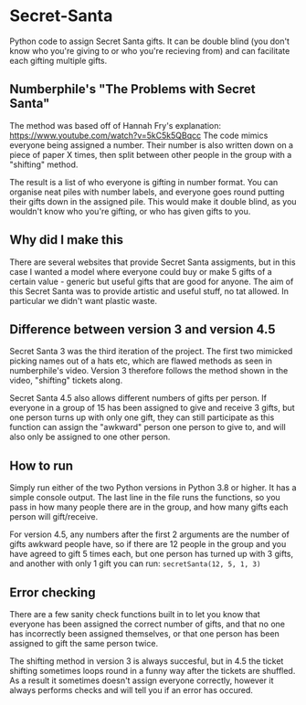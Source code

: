 # Secret-Santa
Python code to assign Secret Santa gifts. It can be double blind (you don't know who you're giving to or who you're recieving from) and can facilitate each  gifting multiple gifts.

## Numberphile's "The Problems with Secret Santa"
The method was based off of Hannah Fry's explanation: https://www.youtube.com/watch?v=5kC5k5QBqcc
The code mimics everyone being assigned a number. Their number is also written down on a piece of paper X times, then split between other people in the group with a "shifting" method.

The result is a list of who everyone is gifting in number format. You can organise neat piles with number labels, and everyone goes round putting their gifts down in the assigned pile. This would make it double blind, as you wouldn't know who you're gifting, or who has given gifts to you.

## Why did I make this
There are several websites that provide Secret Santa assigments, but in this case I wanted a model where everyone could buy or make 5 gifts of a certain value - generic but useful gifts that are good for anyone. The aim of this Secret Santa was to provide artistic and useful stuff, no tat allowed. In particular we didn't want plastic waste.

## Difference between version 3 and version 4.5
Secret Santa 3 was the third iteration of the project. The first two mimicked picking names out of a hats etc, which are flawed methods as seen in numberphile's video. Version 3 therefore follows the method shown in the video, "shifting" tickets along.

Secret Santa 4.5 also allows different numbers of gifts per person. If everyone in a group of 15 has been assigned to give and receive 3 gifts, but one person turns up with only one gift, they can still participate as this function can assign the "awkward" person one person to give to, and will also only be assigned to one other person.

## How to run
Simply run either of the two Python versions in Python 3.8 or higher. It has a simple console output. The last line in the file runs the functions, so you pass in how many people there are in the group, and how many gifts each person will gift/receive.

For version 4.5, any numbers after the first 2 arguments are the number of gifts awkward people have, so if there are 12 people in the group and you have agreed to gift 5 times each, but one person has turned up with 3 gifts, and another with only 1 gift you can run: `secretSanta(12, 5, 1, 3)`


## Error checking
There are a few sanity check functions built in to let you know that everyone has been assigned the correct number of gifts, and that no one has incorrectly been assigned themselves, or that one person has been assigned to gift the same person twice.

The shifting method in version 3 is always succesful, but in 4.5 the ticket shifting sometimes loops round in a funny way after the tickets are shuffled. As a result it sometimes doesn't assign everyone correctly, however it always performs checks and will tell you if an error has occured.
